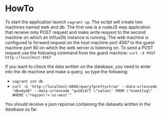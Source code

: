 # HowTo

To start the application launch `vagrant up`.
The script will create two machines named web and db. The first one is a nodeJS wep application that receive only POST request and make write request to the second machine on which an InfluxDb instance is running.
The web machine is configured to forward request on the host machine port 4567 to the guest machine port 80 on which the web server is listening on.
To send a POST request use the following command from the guest machine:
`curl -X POST http://localhost:4567`

If you want to check the data written on the database, you need to enter into the db machine and make a query, so type the following:
* `vagrant ssh db`
* `curl -G 'http://localhost:8086/query?pretty=true' --data-urlencode "db=mydb" --data-urlencode "q=SELECT \"value\" FROM \"eventlog\" WHERE \"region\"='us-west'"`

You should receive a json reponse containing the datasets written in the database so far.
